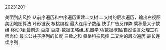 20231201-

美团到店风控  从前序遍历和中序遍历重建二叉树 二叉树的层次遍历，输出右视图
美团地图算法   环形链表 
核桃编程    最大连续子数组
快手广告反作弊 乘积最大子数组 移动0到最前边
百度  百度-数据策略组_机器学习/数据挖掘/自然语言处理工程师岗位  最长公共子序列的长度  三数之和
瓴岳科技风控 二叉树的层次遍历 最长连续序列